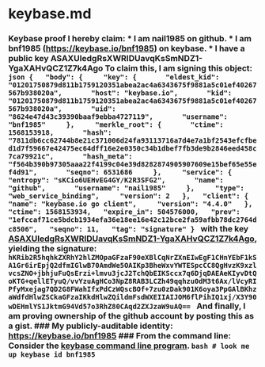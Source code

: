 # keybase.md
### Keybase proof  I hereby claim:    * I am nail1985 on github.   * I am bnf1985 (https://keybase.io/bnf1985) on keybase.   * I have a public key ASAXUIedgRsXWRIDUavqKsSmNDZ1-YgaXAHvQCZ1Z7k4Ago  To claim this, I am signing this object:  ```json {   "body": {     "key": {       "eldest_kid": "01201750879d811b1759120351abea2ac4a6343675f9881a5c01ef40267567b938020a",       "host": "keybase.io",       "kid": "01201750879d811b1759120351abea2ac4a6343675f9881a5c01ef40267567b938020a",       "uid": "8624e47d43c39390baaf9ebba4727119",       "username": "bnf1985"     },     "merkle_root": {       "ctime": 1568153918,       "hash": "7811db6cc62744b8e21c371006d24fa93113716a7d4e7a1bf2543efcfbed1d7f59667e42475ec64dff16e2e0350c34b1dbef7fb3de9b2846eed458c7ca79921c",       "hash_meta": "f564b390b97305aaa22f4199c04e39d8282874905907609e15bef65e55ef4d91",       "seqno": 6531686     },     "service": {       "entropy": "sKCio6UEHvEG4GY/K2R3SFG2",       "name": "github",       "username": "nail1985"     },     "type": "web_service_binding",     "version": 2   },   "client": {     "name": "keybase.io go client",     "version": "4.4.0"   },   "ctime": 1568153934,   "expire_in": 504576000,   "prev": "1efccaf71ce5bdcb1934efa36e18ee16e42c12bce2fa59afbb78dc2764dc8506",   "seqno": 11,   "tag": "signature" } ```  with the key [ASAXUIedgRsXWRIDUavqKsSmNDZ1-YgaXAHvQCZ1Z7k4Ago](https://keybase.io/bnf1985), yielding the signature:  ``` hKRib2R5hqhkZXRhY2hlZMOpaGFzaF90eXBlCqNrZXnEIwEgF1CHnYEbF1kSA1Gr6irEpjQ2dfmIGlwB70AmdWe5OAIKp3BheWxvYWTESpcCC8QgHvzK9xzlvcsZNO+jbhjuFuQsErzi+lmvu3jcJ2TchQbEIKSccx7q6DjqDAEAeKIyvDtQoKTG+qellETyuQ/vvYzuAgHCo3NpZ8RAB3LCZh49qqhzu0dM3t6Ax/lVcyRIPfyMxejag7QD2G8FWahIfxPdCzWQscBOf+7zu0zDak901K6oya3PpGAlBKhzaWdfdHlwZSCkaGFzaIKkdHlwZQildmFsdWXEIIAIJOM6flPihIQ1xj/X3Y90wDEHmlYS1JktmG94Vd57o3RhZ80CAqd2ZXJzaW9uAQ==  ```  And finally, I am proving ownership of the github account by posting this as a gist.  ### My publicly-auditable identity:  https://keybase.io/bnf1985  ### From the command line:  Consider the [keybase command line program](https://keybase.io/download).  ```bash # look me up keybase id bnf1985 ```
